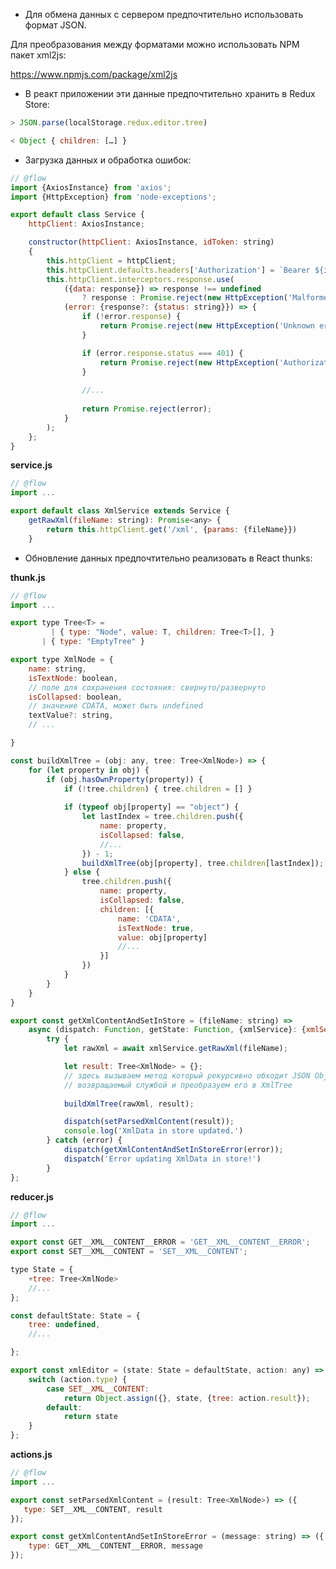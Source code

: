 - Для обмена данных с сервером предпочтительно использовать формат JSON.Для преобразования между форматами можно использовать NPM пакет xml2js:https://www.npmjs.com/package/xml2js- В реакт приложении эти данные предпочтительно хранить в Redux Store:```JavaScript> JSON.parse(localStorage.redux.editor.tree)< Object { children: […] }```- Загрузка данных и обработка ошибок:```JavaScript// @flowimport {AxiosInstance} from 'axios';import {HttpException} from 'node-exceptions';export default class Service {    httpClient: AxiosInstance;    constructor(httpClient: AxiosInstance, idToken: string)    {        this.httpClient = httpClient;        this.httpClient.defaults.headers['Authorization'] = `Bearer ${idToken}`;        this.httpClient.interceptors.response.use(            ({data: response}) => response !== undefined                ? response : Promise.reject(new HttpException('Malformed response!')),            (error: {response?: {status: string}}) => {                if (!error.response) {                    return Promise.reject(new HttpException('Unknown error'));                }                if (error.response.status === 401) {                    return Promise.reject(new HttpException('Authorization Error!'));                }                                //...                                return Promise.reject(error);            }        );    };}```**service.js**```JavaScript// @flowimport ...export default class XmlService extends Service {    getRawXml(fileName: string): Promise<any> {        return this.httpClient.get('/xml', {params: {fileName}})    }```- Обновление данных предпочтительно реализовать в React thunks:**thunk.js**```JavaScript// @flowimport ...export type Tree<T> =         | { type: "Node", value: T, children: Tree<T>[], }       | { type: "EmptyTree" }export type XmlNode = {    name: string,    isTextNode: boolean,    // поле для сохранения состояния: свернуто/развернуто    isCollapsed: boolean,    // значение CDATA, может быть undefined    textValue?: string,       // ...}const buildXmlTree = (obj: any, tree: Tree<XmlNode>) => {    for (let property in obj) {        if (obj.hasOwnProperty(property)) {            if (!tree.children) { tree.children = [] }                        if (typeof obj[property] == "object") {                let lastIndex = tree.children.push({					name: property,					isCollapsed: false,					//...				}) - 1;                buildXmlTree(obj[property], tree.children[lastIndex]);            } else {                tree.children.push({                    name: property,                    isCollapsed: false,                    children: [{                        name: 'CDATA',                        isTextNode: true,                        value: obj[property]                        //...                    }]                })            }        }    }}export const getXmlContentAndSetInStore = (fileName: string) =>    async (dispatch: Function, getState: Function, {xmlService}: {xmlService: XmlService}): Promise<void> => {        try {            let rawXml = await xmlService.getRawXml(fileName);            let result: Tree<XmlNode> = {};            // здесь вызываем метод который рекурсивно обходит JSON Object            // возвращаемый службой и преобразуем его в XmlTree			            buildXmlTree(rawXml, result);            dispatch(setParsedXmlContent(result));            console.log('XmlData in store updated.')        } catch (error) {            dispatch(getXmlContentAndSetInStoreError(error));            dispatch('Error updating XmlData in store!')        }};```**reducer.js**```JavaScript// @flowimport ...export const GET__XML__CONTENT__ERROR = 'GET__XML__CONTENT__ERROR';export const SET__XML__CONTENT = 'SET__XML__CONTENT';type State = {    +tree: Tree<XmlNode>    //...};const defaultState: State = {    tree: undefined,    //...};export const xmlEditor = (state: State = defaultState, action: any) => {    switch (action.type) {        case SET__XML__CONTENT:            return Object.assign({}, state, {tree: action.result});        default:            return state    }};```**actions.js**```JavaScript// @flowimport ...export const setParsedXmlContent = (result: Tree<XmlNode>) => ({   type: SET__XML__CONTENT, result});export const getXmlContentAndSetInStoreError = (message: string) => ({    type: GET__XML__CONTENT__ERROR, message});```